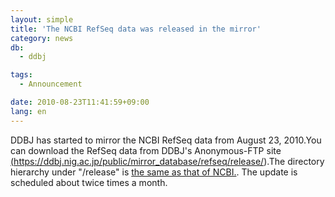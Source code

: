 ```yaml
---
layout: simple
title: 'The NCBI RefSeq data was released in the mirror'
category: news
db:
  - ddbj

tags:
  - Announcement

date: 2010-08-23T11:41:59+09:00
lang: en
---
```


DDBJ has started to mirror the NCBI RefSeq data from August 23, 2010.You can download the RefSeq data from DDBJ's Anonymous-FTP site <a href="https://ddbj.nig.ac.jp/public/mirror_database/refseq/release/">(https://ddbj.nig.ac.jp/public/mirror_database/refseq/release/)</a>.The directory hierarchy under "/release" is <a href="ftp://ftp.ncbi.nih.gov/refseq/release/">the same as that of NCBI.</a>. The update is scheduled about twice times a month.
